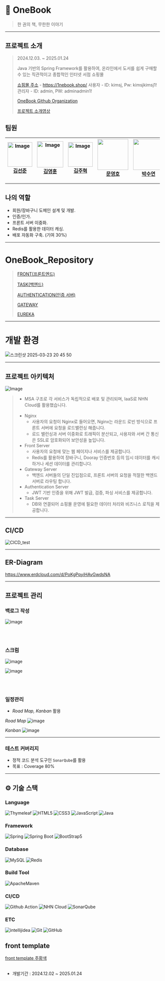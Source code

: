 # 📖 OneBook
> 한 권의 책, 무한한 이야기

---

## 프로젝트 소개
> 2024.12.03. ~ 2025.01.24
> 
> Java 기반의 Spring Framework를 활용하여, 온라인에서 도서를 쉽게 구매할 수 있는 직관적이고 종합적인 인터넷 서점 쇼핑몰
>
> [쇼핑몰 주소](https://1nebook.shop/) - https://1nebook.shop/
> 사용자 - ID: kimsj, Pw: kimsjkimsj1!
> 관리자 - ID: admin, PW: adminadmin1!
> 
> [OneBook Github Organization](https://github.com/nhnacademy-be8-OneBook)
> 
> [프로젝트 소개영상](https://www.youtube.com/watch?v=WPhCemeDsIc)


## 팀원

<div align="center" dir="auto">
  <div class="markdown-heading" dir="auto">
<!--     <h3 class="heading-element" dir="auto"> NHN Academy 8기 - OneBook 팀 </h3> -->
    <a id="user-content--nhn-academy-8기---OneBook-팀-" class="anchor" aria-label="Permalink:  NHN Academy 8기 - OneBook 팀"></a>
  </div>
  <markdown-accessiblity-table data-catalyst="">
    <table>
      <thead>
        <tr>
          <th><a href="https://github.com/kimseonj"><img alt="Image" src="https://github.com/user-attachments/assets/1c3c5027-ccf3-4e8f-9ccf-1918fd710692" width="80px" style="max-width: 100%;"><br>김선준</a></th>
          <th><a href="https://github.com/tnvs99"><img alt="Image" src="https://github.com/user-attachments/assets/b594a38f-4f10-49fa-a8f3-40c772c616c7" width="85px" style="max-width: 100%;"><br>김영훈</a></th>
          <th><a href="https://github.com/Joo-v7"><img alt="Image" src="https://github.com/user-attachments/assets/9587c485-99ad-4ecc-b00c-2e09f1721195" width="80px" style="max-width: 100%;"><br>김주혁</a></th>
          <th><a href="https://github.com/Hodu-moon"><img src="https://github.com/Hodu-moon.png" width="100px" style="max-width: 100%;"><br>문영호</a></th>
          <th><a href="https://github.com/tndus165"> <img src="https://github.com/tndus165.png" width="100px" style="max-width: 100%;"><br>박수연</a></th>
          <th><a href="https://github.com/pangpangE123"> <img src="https://github.com/pangpangE123.png" width="100px" style="max-width: 100%;"><br>변상우</a></th>
          <th><a href="https://github.com/LDS4546"> <img alt="Image" src="https://github.com/user-attachments/assets/fef3cc3c-d29d-453e-a446-06c2675d9cd6" width="68px" style="max-width: 100%;"><br>이동수</a></th>
        </tr>
      </thead>
    </table>
</markdown-accessiblity-table>
</div>

---

## 나의 역할
- 회원/장바구니 도메인 설계 및 개발.
- 인증/인가.
- 프론트 서버 이중화.
- Redis를 활용한 데이터 캐싱.
- 배포 자동화 구축. (기여 30%)

---

#  OneBook_Repository
>
>[FRONT(프론트엔드)](https://github.com/nhnacademy-be8-OneBook/Onebook-frontapi)
>
>[TASK(백엔드)](https://github.com/nhnacademy-be8-OneBook/Onebook-taskapi)
>
>[AUTHENTICATION(인증 서버)](https://github.com/nhnacademy-be8-OneBook/Onebook-accountapi)
>
>[GATEWAY](https://github.com/nhnacademy-be8-OneBook/Onebook-gateway)
>
>[EUREKA](https://github.com/nhnacademy-be8-OneBook/Onebook-eureka)
>

---

# 개발 환경
![스크린샷 2025-03-23 20 45 50](https://github.com/user-attachments/assets/a7d245fe-c74c-4039-89cc-228a0e8b6fc3)


---

## 프로젝트 아키텍처
![Image](https://github.com/user-attachments/assets/43eda360-4f79-4c9e-9d82-c9d303e81bfb)
> - MSA 구조로 각 서비스가 독립적으로 배포 및 관리되며, IaaS로 NHN Cloud를 활용했습니다.
> <br></br>
> - Nginx
>    - 사용자의 요청이 Nginx로 들어오면, Nginx는 라운드 로빈 방식으로 프론트 서버에 요청을 로드밸런싱 해줍니다.
>    - 로드 밸런싱과 서버 이중화로 트래픽이 분산되고, 사용자와 서버 간 통신은 SSL로 암호화되어 보안성을 높입니다.
> - Front Server
>    - 사용자의 요청에 맞는 웹 페이지나 서비스를 제공합니다.
>    - Redis를 활용하여 장바구니, Dooray 인증번호 등의 임시 데이터를 캐시하거나 세션 데이터를 관리합니다.
> - Gateway Server
>    - 백엔드 서버들의 단일 진입점으로, 프론트 서버의 요청을 적절한 백엔드 서버로 라우팅 합니다.
> - Authentication Server
>    - JWT 기반 인증을 위해 JWT 발급, 검증, 파싱 서비스를 제공합니다.
> - Task Server
>    - DB와 연결되어 쇼핑몰 운영에 필요한 데이터 처리와 비즈니스 로직을 제공합니다.

---

## CI/CD
![CICD_test](https://github.com/user-attachments/assets/d0719e13-070d-4bb2-b37d-8f9a34974b66)

---

## ER-Diagram
https://www.erdcloud.com/d/PoKgPpyiHAvGwdsNA

---

## 프로젝트 관리

### 백로그 작성
![image](https://github.com/user-attachments/assets/9951f1a5-0d88-404e-bc39-a7c96799efec)

<br></br>

### 스크럼
![image](https://github.com/user-attachments/assets/4436df46-d967-418b-9cdd-e1ea55b5b7eb)

![image](https://github.com/user-attachments/assets/98c411e9-1629-4e1e-b36a-d6be5bce0d92)

<br></br>

### 일정관리

- *Road Map, Kanban* 활용

*Road Map*
![image](https://github.com/user-attachments/assets/4c1cbd0a-0cc2-4ddb-a49f-a83611fbb24c)


*Kanban*
![image](https://github.com/user-attachments/assets/1333a682-235b-4e77-8388-62a3816f9927)

---

### 테스트 커버리지

- 정적 코드 분석 도구인 `SonarQube`를 활용
- 목표 : Coverage 80%

---
## ⚙ 기술 스택
### Language
![Thymeleaf](https://img.shields.io/badge/Thymeleaf-005F0F?style=flat&logo=Thymeleaf&logoColor=white)
![HTML5](https://img.shields.io/badge/HTML5-E34F26?style=flat&logo=html5&logoColor=white)
![CSS3](https://img.shields.io/badge/CSS3-1572B6?style=flat&logo=CSS3&logoColor=white)
![JavaScript](https://img.shields.io/badge/JavaScript-F7DF1E?style=flat&logo=JavaScript&logoColor=white)
![Java](https://img.shields.io/badge/Java-E34F26?style=flat&logo=Java&logoColor=white)


### Framework
![Spring](https://img.shields.io/badge/spring-6DB33F?style=flat&logo=spring&logoColor=white)
![Spring Boot](https://img.shields.io/badge/spring%20boot-6DB33F?style=flat&logo=springboot&logoColor=white)
![BootStrap5](https://img.shields.io/badge/BootStrap5-4430A1?style=flat&logo=Spring&logoColor=white)

### Database
![MySQL](http://img.shields.io/badge/MySQL-4479A1?style=flat&logo=MySQL&logoColor=white)
![Redis](http://img.shields.io/badge/Redis-C71A36?style=flat&logo=Redis&logoColor=white)


### Build Tool
![ApacheMaven](https://img.shields.io/badge/Maven-000000?style=flat&logo=ApacheMaven&logoColor=white)

### CI/CD
![Github Action](https://img.shields.io/badge/Github%20Action-2088FF?style=flat&logo=githubactions&logoColor=white)
![NHN Cloud](https://img.shields.io/badge/-NHN%20Cloud-blue?style=flat&logo=iCloud&logoColor=white)
![SonarQube](https://img.shields.io/badge/SonarQube-4E98CD?style=flat&logo=SonarQube&logoColor=white)

### ETC
![intellijidea](https://img.shields.io/badge/intellij-000000?style=flat&logo=intellijidea&logoColor=white)
![Git](https://img.shields.io/badge/Git-F05032?style=flat&logo=Git&logoColor=white)
![GitHub](https://img.shields.io/badge/GitHub-181717?style=flat&logo=GitHub&logoColor=white)


## front template

[front template 주황색 ](https://wpthemesgrid.com/themes/eshop/index4.html)

##
- 개발기간 : 2024.12.02 ~ 2025.01.24
